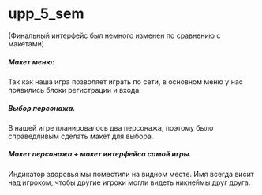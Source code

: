 # upp_5_sem
(Финальный интерфейс был немного изменен по сравнению с макетами)
##### Макет меню:
Так как наша игра позволяет играть по сети, в основном меню у нас появились блоки регистрации и входа.
##### Выбор персонажа. 
В нашей игре планировалось два персонажа, поэтому было справедливым сделать макет для выбора.
##### Макет персонажа + макет интерфейса самой игры.
Индикатор здоровья мы поместили на видном месте. Имя всегда висит над игроком, чтобы другие игроки могли видеть никнеймы друг друга.
